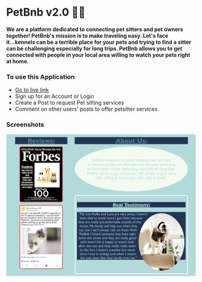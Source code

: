 # PetBnb v2.0 :unicorn::martial_arts_uniform:

#### We are a platform dedicated to connecting pet sitters and pet owners together! PetBnb's mission is to make traveling easy. Let's face it...kennels can be a terrible place for your pets and trying to find a sitter can be challenging especially for long trips. PetBnb allows you to get connected with people in your local area willing to watch your pets right at home.

### To use this Application

- [Go to live link](https://obscure-sierra-54557.herokuapp.com/)
- Sign up for an Account or Login
- Create a Post to request Pet sitting services
- Comment on other users' posts to offer petsitter services

### Screenshots

![](./other/2022-06-01-23-59-50.png)